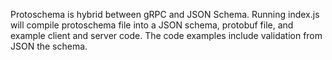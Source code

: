 Protoschema is hybrid between gRPC and JSON Schema. Running index.js will compile protoschema file into a JSON schema, protobuf file, and example client and server code. The code examples include validation from JSON the schema.
